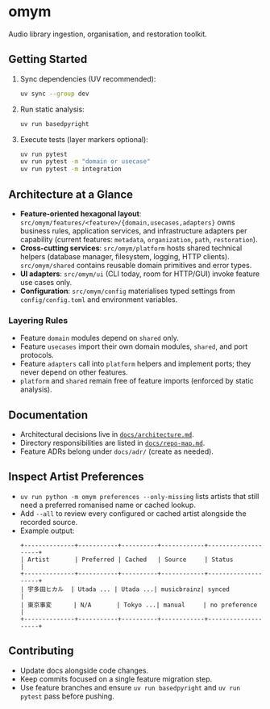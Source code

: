 # omym

Audio library ingestion, organisation, and restoration toolkit.

## Getting Started
1. Sync dependencies (UV recommended):
   ```bash
   uv sync --group dev
   ```
2. Run static analysis:
   ```bash
   uv run basedpyright
   ```
3. Execute tests (layer markers optional):
   ```bash
   uv run pytest
   uv run pytest -m "domain or usecase"
   uv run pytest -m integration
   ```

## Architecture at a Glance
- **Feature-oriented hexagonal layout**: `src/omym/features/<feature>/{domain,usecases,adapters}` owns business rules, application services, and infrastructure adapters per capability (current features: `metadata`, `organization`, `path`, `restoration`).
- **Cross-cutting services**: `src/omym/platform` hosts shared technical helpers (database manager, filesystem, logging, HTTP clients). `src/omym/shared` contains reusable domain primitives and error types.
- **UI adapters**: `src/omym/ui` (CLI today, room for HTTP/GUI) invoke feature use cases only.
- **Configuration**: `src/omym/config` materialises typed settings from `config/config.toml` and environment variables.

### Layering Rules
- Feature `domain` modules depend on `shared` only.
- Feature `usecases` import their own domain modules, `shared`, and port protocols.
- Feature `adapters` call into `platform` helpers and implement ports; they never depend on other features.
- `platform` and `shared` remain free of feature imports (enforced by static analysis).

## Documentation
- Architectural decisions live in [`docs/architecture.md`](docs/architecture.md).
- Directory responsibilities are listed in [`docs/repo-map.md`](docs/repo-map.md).
- Feature ADRs belong under `docs/adr/` (create as needed).

## Inspect Artist Preferences
- `uv run python -m omym preferences --only-missing` lists artists that still need a preferred romanised name or cached lookup.
- Add `--all` to review every configured or cached artist alongside the recorded source.
- Example output:
  ```text
  +--------------+-----------+----------+------------+--------------------+
  | Artist       | Preferred | Cached   | Source     | Status             |
  +--------------+-----------+----------+------------+--------------------+
  | 宇多田ヒカル  | Utada ... | Utada ...| musicbrainz| synced             |
  | 東京事変      | N/A       | Tokyo ...| manual     | no preference      |
  +--------------+-----------+----------+------------+--------------------+
  ```

## Contributing
- Update docs alongside code changes.
- Keep commits focused on a single feature migration step.
- Use feature branches and ensure `uv run basedpyright` and `uv run pytest` pass before pushing.
